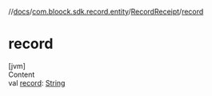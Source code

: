 //[docs](../../index.md)/[com.bloock.sdk.record.entity](../index.md)/[RecordReceipt](index.md)/[record](record.md)



# record  
[jvm]  
Content  
val [record](record.md): [String](https://kotlinlang.org/api/latest/jvm/stdlib/kotlin/-string/index.html)  



